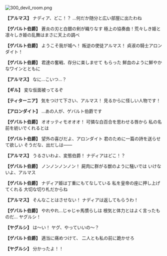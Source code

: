 
![300_devil_room.png](../images/backgrounds/300_devil_room.png)

**【アルマス】**
ナディア、どこ！？
…何だか随分と広い部屋に出たわね

**【ゲバルト伯爵】**
蒼炎の刃と白銀の剣が織りなす
極上の協奏曲！荒々しき姫と
凛々しき姫の乱舞はまさに天上の調べ

**【ゲバルト伯爵】**
ようこそ我が城へ！
叛逆の使徒アルマス！
貞淑の騎士アロンダイト！

**【ゲバルト伯爵】**
君達の奮戦、存分に楽しませて
もらった
鮮血のように鮮やかなワインとともに

**【アルマス】**
なに…こいつ…？

**【ギル】**
変な仮面被ってるぞ

**【ティターニア】**
気をつけて下さい、アルマス！
見るからに怪しい人物です！

**【アロンダイト】**
…あの人が、ゲバルト伯爵です

**【ゲバルト伯爵】**
オオッティモオオオ！
可憐な白百合を思わせる唇から
私の名前を紡いでくれるとは

**【ゲバルト伯爵】**
望外の喜びだよ、アロンダイト
君のために一篇の詩を送らせて欲しい
そうだな、出だしは――

**【アルマス】**
うるさいわよ、変態伯爵！
ナディアはどこ！？

**【ゲバルト伯爵】**
ノンノンノンノン！
屍肉に群がる獣のように騒いでは
いけないよ、アルマス

**【ゲバルト伯爵】**
ナディア姫は丁重にもてなしている
私を皇帝の座に押し上げてくれる
大切な切り札だからね

**【アルマス】**
そんなことはさせない！
ナディアは返してもらうわ！

**【ゲバルト伯爵】**
やれやれ…じゃじゃ馬慣らしは
根気と体力とはよく言ったものだ…
ヤグルシ！

**【ヤグルシ】**
は～い！
ヤグ、やっていいの～？

**【ゲバルト伯爵】**
適当に痛めつけて、
二人とも私の前に跪かせろ

**【ヤグルシ】**
分かったよ！！